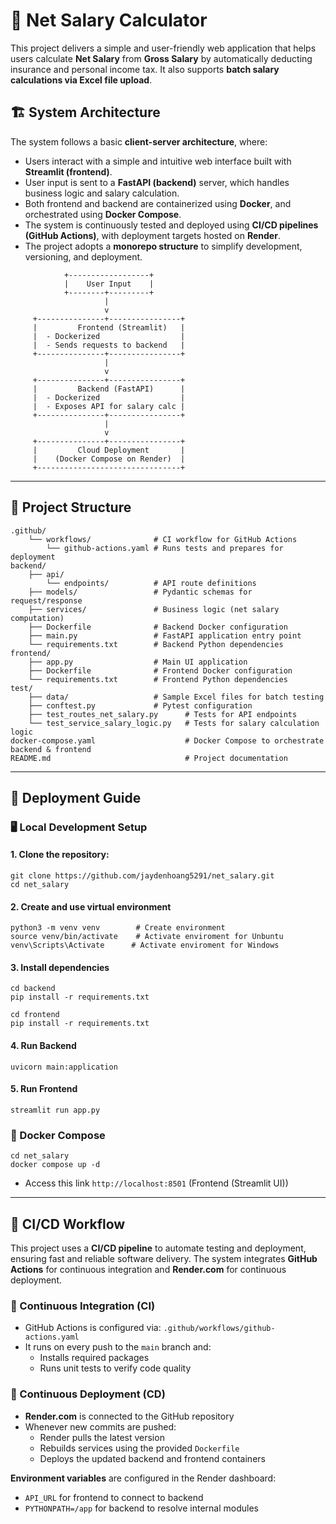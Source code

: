 # 💼 Net Salary Calculator

This project delivers a simple and user-friendly web application that helps users calculate **Net Salary** from **Gross Salary** by automatically deducting insurance and personal income tax. It also supports **batch salary calculations via Excel file upload**.

## 🏗️ System Architecture

The system follows a basic **client-server architecture**, where:

- Users interact with a simple and intuitive web interface built with **Streamlit (frontend)**.
- User input is sent to a **FastAPI (backend)** server, which handles business logic and salary calculation.
- Both frontend and backend are containerized using **Docker**, and orchestrated using **Docker Compose**.
- The system is continuously tested and deployed using **CI/CD pipelines (GitHub Actions)**, with deployment targets hosted on **Render**.
- The project adopts a **monorepo structure** to simplify development, versioning, and deployment.

```
            +------------------+
            |    User Input    |
            +--------+---------+
                     |
                     v
     +---------------+----------------+
     |         Frontend (Streamlit)   |
     |  - Dockerized                  |
     |  - Sends requests to backend   |
     +---------------+----------------+
                     |
                     v
     +---------------+----------------+
     |         Backend (FastAPI)      |
     |  - Dockerized                  |
     |  - Exposes API for salary calc |
     +---------------+----------------+
                     |
                     v
     +---------------+----------------+
     |         Cloud Deployment       |
     |    (Docker Compose on Render)  |
     +--------------------------------+
```

---

## 📁 Project Structure

```
.github/
    └── workflows/              # CI workflow for GitHub Actions
        └── github-actions.yaml # Runs tests and prepares for deployment
backend/                        
    ├── api/                 
        └── endpoints/          # API route definitions
    ├── models/                 # Pydantic schemas for request/response
    ├── services/               # Business logic (net salary computation)
    ├── Dockerfile              # Backend Docker configuration
    ├── main.py                 # FastAPI application entry point
    └── requirements.txt        # Backend Python dependencies
frontend/
    ├── app.py                  # Main UI application
    ├── Dockerfile              # Frontend Docker configuration
    └── requirements.txt        # Frontend Python dependencies
test/
    ├── data/                   # Sample Excel files for batch testing
    ├── conftest.py             # Pytest configuration
    ├── test_routes_net_salary.py      # Tests for API endpoints
    └── test_service_salary_logic.py   # Tests for salary calculation logic
docker-compose.yaml                    # Docker Compose to orchestrate backend & frontend
README.md                              # Project documentation
```

---

## 🚀 Deployment Guide

### 🖥️ Local Development Setup

#### 1. Clone the repository:

```
git clone https://github.com/jaydenhoang5291/net_salary.git
cd net_salary
```
#### 2. Create and use virtual environment
```
python3 -m venv venv        # Create environment
source venv/bin/activate    # Activate enviroment for Unbuntu
venv\Scripts\Activate      # Activate enviroment for Windows
```
#### 3. Install dependencies
```
cd backend
pip install -r requirements.txt
```
```
cd frontend
pip install -r requirements.txt
```
#### 4. Run Backend
```
uvicorn main:application
```
#### 5. Run Frontend
```
streamlit run app.py
```

### 🐳 Docker Compose
```
cd net_salary
docker compose up -d
```
- Access this link ```http://localhost:8501``` (Frontend (Streamlit UI))

---

## 🔄 CI/CD Workflow

This project uses a **CI/CD pipeline** to automate testing and deployment, ensuring fast and reliable software delivery. The system integrates **GitHub Actions** for continuous integration and **Render.com** for continuous deployment.

### 🧪 Continuous Integration (CI)

- GitHub Actions is configured via: ```.github/workflows/github-actions.yaml```
- It runs on every push to the `main` branch and:
  - Installs required packages
  - Runs unit tests to verify code quality


### 🚀 Continuous Deployment (CD)

- **Render.com** is connected to the GitHub repository
- Whenever new commits are pushed:
  - Render pulls the latest version
  - Rebuilds services using the provided `Dockerfile`
  - Deploys the updated backend and frontend containers

**Environment variables** are configured in the Render dashboard:
- `API_URL` for frontend to connect to backend
- `PYTHONPATH=/app` for backend to resolve internal modules



